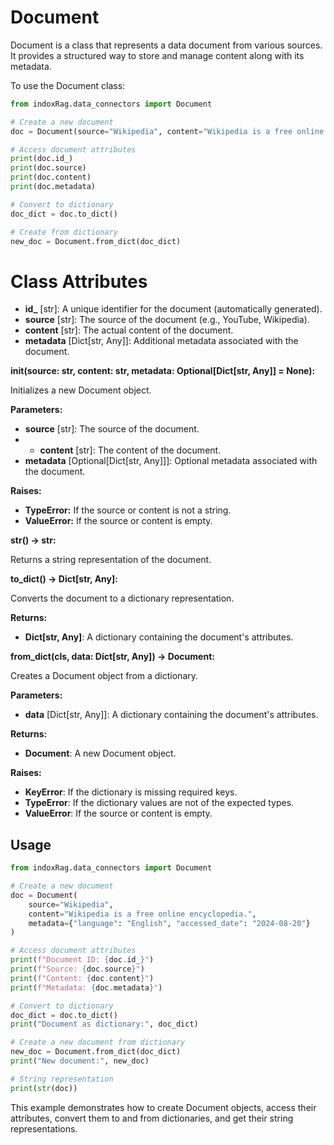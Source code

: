 # Document

Document is a class that represents a data document from various sources. It provides a structured way to store and manage content along with its metadata.

To use the Document class:

```python
from indoxRag.data_connectors import Document

# Create a new document
doc = Document(source="Wikipedia", content="Wikipedia is a free online encyclopedia.")

# Access document attributes
print(doc.id_)
print(doc.source)
print(doc.content)
print(doc.metadata)

# Convert to dictionary
doc_dict = doc.to_dict()

# Create from dictionary
new_doc = Document.from_dict(doc_dict)
```

# Class Attributes

- **id\_** [str]: A unique identifier for the document (automatically generated).
- **source** [str]: The source of the document (e.g., YouTube, Wikipedia).
- **content** [str]: The actual content of the document.
- **metadata** [Dict[str, Any]]: Additional metadata associated with the document.

**init(source: str, content: str, metadata: Optional[Dict[str, Any]] = None):**

Initializes a new Document object.

**Parameters:**

- **source** [str]: The source of the document.
- - **content** [str]: The content of the document.
- **metadata** [Optional[Dict[str, Any]]]: Optional metadata associated with the document.

**Raises:**

- **TypeError:** If the source or content is not a string.
- **ValueError:** If the source or content is empty.

****str**() -> str:**

Returns a string representation of the document.

**to_dict() -> Dict[str, Any]:**

Converts the document to a dictionary representation.

**Returns:**

- **Dict[str, Any]**: A dictionary containing the document's attributes.

**from_dict(cls, data: Dict[str, Any]) -> Document:**

Creates a Document object from a dictionary.

**Parameters:**

- **data** [Dict[str, Any]]: A dictionary containing the document's attributes.

**Returns:**

- **Document**: A new Document object.

**Raises:**

- **KeyError**: If the dictionary is missing required keys.
- **TypeError**: If the dictionary values are not of the expected types.
- **ValueError**: If the source or content is empty.

## Usage

```python
from indoxRag.data_connectors import Document

# Create a new document
doc = Document(
    source="Wikipedia",
    content="Wikipedia is a free online encyclopedia.",
    metadata={"language": "English", "accessed_date": "2024-08-20"}
)

# Access document attributes
print(f"Document ID: {doc.id_}")
print(f"Source: {doc.source}")
print(f"Content: {doc.content}")
print(f"Metadata: {doc.metadata}")

# Convert to dictionary
doc_dict = doc.to_dict()
print("Document as dictionary:", doc_dict)

# Create a new document from dictionary
new_doc = Document.from_dict(doc_dict)
print("New document:", new_doc)

# String representation
print(str(doc))
```

This example demonstrates how to create Document objects, access their attributes, convert them to and from dictionaries, and get their string representations.
